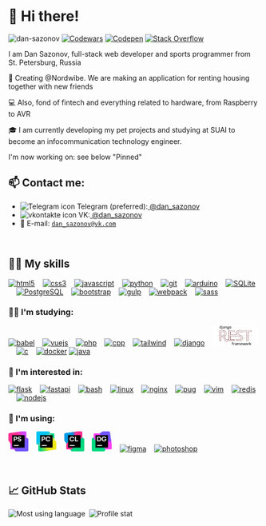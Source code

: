 <h1>👋 Hi there!</h1>

<p> 
  <img src="https://komarev.com/ghpvc/?username=dan-sazonov&label=Profile%20views&color=0e75b6&style=flat" alt="dan-sazonov">
  <a href="https://www.codewars.com/users/dan-sazonov" target="_blank"><img src="https://img.shields.io/badge/Codewars-Profile-brightgreen?logo=codewars" alt="Codewars"></a>
  <a href="https://codepen.io/dan-sazonov" target="_blank"><img src="https://img.shields.io/badge/Codepen-Profile-brightgreen?logo=codepen" alt="Codepen"></a>
  <a href="https://stackexchange.com/users/19906388/dan-sazonov?tab=accounts" target="_blank"><img src="https://img.shields.io/badge/Stack%20Overflow-Profile-brightgreen?logo=stack-overflow" alt="Stack Overflow"></a>
</p>

<p>I am Dan Sazonov, full-stack web developer and sports programmer from St. Petersburg, Russia</p>
<p>💼 Creating @Nordwibe. We are making an application for renting housing together with new friends</p>
<p>💻 Also, fond of fintech and everything related to hardware, from Raspberry to AVR</p>
<p>🎓 I am currently developing my pet projects and studying at SUAI to become an infocommunication technology engineer.</p>
<p>I'm now working on: see below "Pinned"</p>

<h2>📫 Contact me:</h2>
<ul>
    <li><img src="https://upload.wikimedia.org/wikipedia/commons/thumb/8/82/Telegram_logo.svg/768px-Telegram_logo.svg.png" width=16 height=16 alt="Telegram icon"> Telegram (preferred):<a href="https://t.me/dan_sazonov"> @dan_sazonov</a></li>
    <li><img src="https://upload.wikimedia.org/wikipedia/commons/2/21/VK.com-logo.svg" width=16 height=16 alt="vkontakte icon"> VK:<a href="https://vk.com/dan_sazonov"> @dan_sazonov</a></li>
    <li>📩 E-mail: <a href="mailto:/dan_sazonov@vk.com"><code>dan_sazonov@vk.com</code></a></li>
</ul>
<br>

<h2>👨‍💻 My skills</h2>
<p>
  <a href="https://www.w3.org/html/" target="_blank"><img src="https://cdn.jsdelivr.net/gh/devicons/devicon/icons/html5/html5-original-wordmark.svg" alt="html5" width="40" height="40"/></a>&nbsp;&nbsp;&nbsp;
  <a href="https://www.w3schools.com/css/" target="_blank"><img src="https://cdn.jsdelivr.net/gh/devicons/devicon/icons/css3/css3-original-wordmark.svg" alt="css3" width="40" height="40"/></a>&nbsp;&nbsp;&nbsp;
  <a href="https://developer.mozilla.org/en-US/docs/Web/JavaScript" target="_blank"><img src="https://cdn.jsdelivr.net/gh/devicons/devicon/icons/javascript/javascript-original.svg" alt="javascript" width="40" height="40"/></a>&nbsp;&nbsp;&nbsp;
  <a href="https://www.python.org" target="_blank"> <img src="https://cdn.jsdelivr.net/gh/devicons/devicon/icons/python/python-original.svg" alt="python" width="40" height="40"/></a>&nbsp;&nbsp;&nbsp;
  <a href="https://git-scm.com/" target="_blank"><img src="https://cdn.jsdelivr.net/gh/devicons/devicon/icons/git/git-original.svg" alt="git" width="40" height="40"/></a>&nbsp;&nbsp;&nbsp;
  <a href="https://www.arduino.cc/" target="_blank"><img src="https://cdn.jsdelivr.net/gh/devicons/devicon/icons/arduino/arduino-original.svg" alt="arduino" width="40" height="40"/></a>&nbsp;&nbsp;&nbsp; 
  <a href="https://sqlite.org/" target="_blank"><img src="https://cdn.jsdelivr.net/gh/devicons/devicon/icons/sqlite/sqlite-original.svg" alt="SQLite" width="40" height="40"/></a>&nbsp;&nbsp;&nbsp; 
  <a href="https://www.postgresql.org/" target="_blank"><img src="https://cdn.jsdelivr.net/gh/devicons/devicon/icons/postgresql/postgresql-original.svg" alt="PostgreSQL" width="40" height="40"/></a>&nbsp;&nbsp;&nbsp;
  <a href="https://getbootstrap.com" target="_blank"><img src="https://cdn.jsdelivr.net/gh/devicons/devicon/icons/bootstrap/bootstrap-original.svg" alt="bootstrap" width="40" height="40"/></a>&nbsp;&nbsp;&nbsp;
  <a href="https://gulpjs.com" target="_blank"><img src="https://cdn.jsdelivr.net/gh/devicons/devicon/icons/gulp/gulp-plain.svg" alt="gulp" width="40" height="40"/></a>&nbsp;&nbsp;&nbsp;
  <a href="https://webpack.js.org" target="_blank"> <img src="https://cdn.jsdelivr.net/gh/devicons/devicon/icons/webpack/webpack-original.svg" alt="webpack" width="40" height="40"/></a>&nbsp;&nbsp;&nbsp;
  <a href="https://sass-lang.com" target="_blank"><img src="https://cdn.jsdelivr.net/gh/devicons/devicon/icons/sass/sass-original.svg" alt="sass" width="40" height="40"/></a>
</p>

<h3>👨‍🎓 I'm studying:</h3>
<p>
  <a href="https://babeljs.io/" target="_blank"><img src="https://cdn.jsdelivr.net/gh/devicons/devicon/icons/babel/babel-original.svg" alt="babel" width="40" height="40"/></a>&nbsp;&nbsp;&nbsp;
  <a href="https://vuejs.org/" target="_blank"><img src="https://cdn.jsdelivr.net/gh/devicons/devicon/icons/vuejs/vuejs-original-wordmark.svg" alt="vuejs" width="40" height="40"/></a>&nbsp;&nbsp;&nbsp
  <a href="https://www.php.net/" target="_blank"><img src="https://cdn.jsdelivr.net/gh/devicons/devicon/icons/php/php-original.svg" alt="php" width="40" height="40"/></a>&nbsp;&nbsp;&nbsp;
  <a href="https://isocpp.org/" target="_blank"> <img src="https://cdn.jsdelivr.net/gh/devicons/devicon/icons/cplusplus/cplusplus-original.svg" alt="cpp" width="40" height="40"/></a>&nbsp;&nbsp;&nbsp;
  <a href="https://tailwindcss.com/" target="_blank"><img src="https://cdn.jsdelivr.net/gh/devicons/devicon/icons/tailwindcss/tailwindcss-plain.svg" alt="tailwind" width="40" height="40"/></a>&nbsp;&nbsp;&nbsp;
  <a href="https://www.djangoproject.com/" target="_blank"><img src="https://cdn.jsdelivr.net/gh/devicons/devicon/icons/django/django-plain.svg" alt="django" height="40"/></a>&nbsp;&nbsp;&nbsp;
  <a href="https://www.django-rest-framework.org/" target="_blank"><img src="https://github.com/encode/django-rest-framework/blob/0f39e0124d358b0098261f070175fa8e0359b739/docs/img/logo.png" alt="django rest framework" height="40"/></a>&nbsp;&nbsp;&nbsp;
  <a href="https://www.iso.org/standard/74528.html" target="_blank"><img src="https://cdn.jsdelivr.net/gh/devicons/devicon/icons/c/c-original.svg" alt="c" width="40" height="40"/></a>&nbsp;&nbsp;&nbsp;
  <a href="https://www.docker.com/" target="_blank"><img src="https://cdn.jsdelivr.net/gh/devicons/devicon/icons/docker/docker-original-wordmark.svg" alt="docker" width="40" height="40"/></a>
  <a href="https://www.java.com/" target="_blank"><img src="https://upload.wikimedia.org/wikipedia/ru/3/39/Java_logo.svg" alt="java" width="40" height="40"/></a>
</p>

<h3>📌 I'm interested in:</h3>
<p>
  <a href="https://github.com/pallets/flask" target="_blank"><img src="https://cdn.jsdelivr.net/gh/devicons/devicon/icons/flask/flask-original.svg" alt="flask" width="40" height="40"/></a>&nbsp;&nbsp;&nbsp;
  <a href="https://fastapi.tiangolo.com/" target="_blank"><img src="https://cdn.jsdelivr.net/gh/devicons/devicon/icons/fastapi/fastapi-original.svg" alt="fastapi" width="40" height="40"/></a>&nbsp;&nbsp;&nbsp;
  <a href="https://www.gnu.org/software/bash/" target="_blank"><img src="https://cdn.jsdelivr.net/gh/devicons/devicon/icons/bash/bash-plain.svg" alt="bash" width="40" height="40"/></a>&nbsp;&nbsp;&nbsp;
  <a href="https://www.linux.org/" target="_blank"> <img src="https://cdn.jsdelivr.net/gh/devicons/devicon/icons/linux/linux-original.svg" alt="linux" width="40" height="40"/></a>&nbsp;&nbsp;&nbsp;
  <a href="https://www.nginx.com" target="_blank"><img src="https://cdn.jsdelivr.net/gh/devicons/devicon/icons/nginx/nginx-original.svg" alt="nginx" width="40" height="40"/></a>&nbsp;&nbsp;&nbsp;
  <a href="https://pugjs.org/" target="_blank"><img src="https://raw.githubusercontent.com/pugjs/pug-logo/master/PNG/pug-final-logo_-colour-128.png" alt="pug" width="40" height="40"/></a>&nbsp;&nbsp;&nbsp;
  <a href="https://www.vim.org/" target="_blank"> <img src="https://cdn.jsdelivr.net/gh/devicons/devicon/icons/vim/vim-original.svg" alt="vim" width="40" height="40"/></a>&nbsp;&nbsp;&nbsp;
  <a href="https://redis.io/" target="_blank"> <img src="https://cdn.jsdelivr.net/gh/devicons/devicon/icons/redis/redis-original-wordmark.svg" alt="redis" width="40" height="40"/></a>&nbsp;&nbsp;&nbsp;
  <a href="https://nodejs.org" target="_blank"><img src="https://cdn.jsdelivr.net/gh/devicons/devicon/icons/nodejs/nodejs-original.svg" alt="nodejs" width="40" height="40"/></a>
</p>

<h3>🔧 I'm using:</h3>
<p>
  <a href="https://www.jetbrains.com/phpstorm/" target="_blank"><img src="https://raw.githubusercontent.com/JetBrains/logos/master/web/phpstorm/phpstorm.svg" alt="PhpStorm" width="40" height="40"></a>&nbsp;&nbsp;&nbsp;
  <a href="https://www.jetbrains.com/pycharm/" target="_blank"><img src="https://raw.githubusercontent.com/JetBrains/logos/master/web/pycharm/pycharm.svg" alt="PyCharm" width="40" height="40"></a>&nbsp;&nbsp;&nbsp;
  <a href="https://www.jetbrains.com/clion/" target="_blank"><img src="https://raw.githubusercontent.com/JetBrains/logos/master/web/clion/clion.svg" alt="CLion" width="40" height="40"></a>&nbsp;&nbsp;&nbsp;
  <a href="https://www.jetbrains.com/datagrip/" target="_blank"><img src="https://raw.githubusercontent.com/JetBrains/logos/master/web/datagrip/datagrip.svg" alt="DataGrip" width="40" height="40"></a>&nbsp;&nbsp;&nbsp;
  <a href="https://www.figma.com/" target="_blank"><img src="https://cdn.jsdelivr.net/gh/devicons/devicon/icons/figma/figma-original.svg" alt="figma" width="40" height="40"/></a>&nbsp;&nbsp;&nbsp;
  <a href="https://www.photoshop.com/en" target="_blank"><img src="https://cdn.jsdelivr.net/gh/devicons/devicon/icons/photoshop/photoshop-plain.svg" alt="photoshop" width="40" height="40"/></a>
</p>

<br>
<h2>📈 GitHub Stats</h2>
<p>
  <img src="https://github-profile-summary-cards.vercel.app/api/cards/most-commit-language?username=dan-sazonov&theme=onedark" alt="Most using language">
  &nbsp;<img src="https://github-readme-stats.vercel.app/api?username=dan-sazonov&show_icons=true&theme=onedark&locale=en" alt="Profile stat">
</p>
